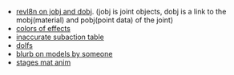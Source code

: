  - [revl8n on jobj and dobj][jobj-dobj]. 
    (jobj is joint objects, 
     dobj is a link to the 
        mobj(material) and 
        pobj(point data) of the joint)
 - [colors of effects][colors]
 - [inaccurate subaction table][ssbm-subactions]
 - [dolfs][ftdata]
 - [blurb on models by someone][idek]
 - [stages mat anim][stages-matanim]


[jobj-dobj]: http://smashboards.com/threads/melee-dat-format.292603/#post-11728194
[colors]: http://smashboards.com/threads/changing-color-effects-in-melee.313177/page-2#post-14490878
[ssbm-subactions]: http://opensa.dantarion.com/wiki/Subactions_(Melee)
[ftdata]: http://opensa.dantarion.com/wiki/Moveset_File_Format_(Melee)

[idek]: http://www.emutalk.net/threads/33383-Smash-Bros-Melee-Model-Viewer-Status

[stages-matanim]: http://smashboards.com/threads/melee-stage-hacking-documentation-warning-not-user-friendly.328552/

